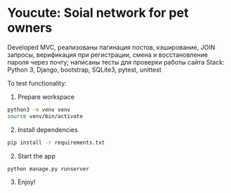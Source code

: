 # Youcute: Soial network for pet owners
Developed MVC, реализованы пагинация постов, кэширование, JOIN запросы, верификация при регистрации, смена и восстановление пароля через почту; написаны тесты для проверки работы сайта
Stack: Python 3, Django, bootstrap, SQLite3, pytest, unittest

To test functionality:
1. Prepare workspace
```bash
python3 -m venv venv
source venv/bin/activate
```
2. Install dependencies
```bash
pip install -r requirements.txt
```
2. Start the app
```bash
python manage.py runserver
```
3. Enjoy!
